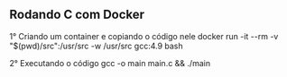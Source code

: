 ## Rodando C com Docker
1° Criando um container e copiando o código nele
docker run -it --rm -v "$(pwd)/src":/usr/src -w /usr/src gcc:4.9 bash

2° Executando o código
gcc -o main main.c && ./main
